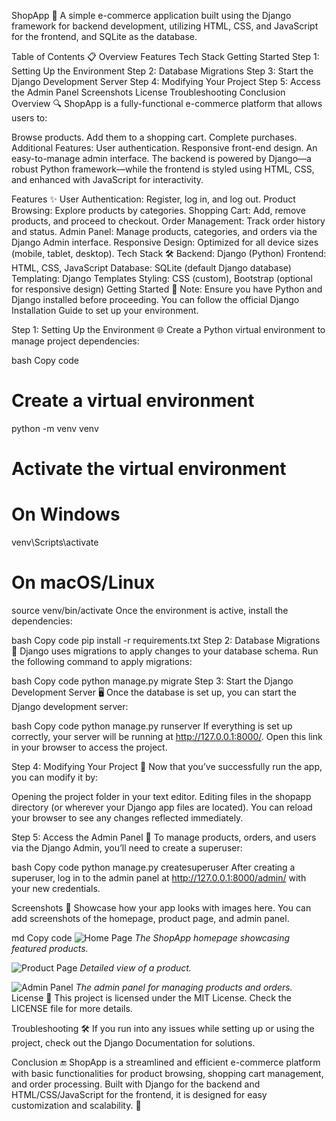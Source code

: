 
ShopApp 🛒
A simple e-commerce application built using the Django framework for backend development, utilizing HTML, CSS, and JavaScript for the frontend, and SQLite as the database.

Table of Contents 📋
Overview
Features
Tech Stack
Getting Started
Step 1: Setting Up the Environment
Step 2: Database Migrations
Step 3: Start the Django Development Server
Step 4: Modifying Your Project
Step 5: Access the Admin Panel
Screenshots
License
Troubleshooting
Conclusion
Overview 🔍
ShopApp is a fully-functional e-commerce platform that allows users to:

Browse products.
Add them to a shopping cart.
Complete purchases.
Additional Features:
User authentication.
Responsive front-end design.
An easy-to-manage admin interface.
The backend is powered by Django—a robust Python framework—while the frontend is styled using HTML, CSS, and enhanced with JavaScript for interactivity.

Features ✨
User Authentication: Register, log in, and log out.
Product Browsing: Explore products by categories.
Shopping Cart: Add, remove products, and proceed to checkout.
Order Management: Track order history and status.
Admin Panel: Manage products, categories, and orders via the Django Admin interface.
Responsive Design: Optimized for all device sizes (mobile, tablet, desktop).
Tech Stack 🛠️
Backend: Django (Python)
Frontend: HTML, CSS, JavaScript
Database: SQLite (default Django database)
Templating: Django Templates
Styling: CSS (custom), Bootstrap (optional for responsive design)
Getting Started 🚀
Note: Ensure you have Python and Django installed before proceeding. You can follow the official Django Installation Guide to set up your environment.

Step 1: Setting Up the Environment 🌐
Create a Python virtual environment to manage project dependencies:

bash
Copy code
# Create a virtual environment
python -m venv venv

# Activate the virtual environment
# On Windows
venv\Scripts\activate
# On macOS/Linux
source venv/bin/activate
Once the environment is active, install the dependencies:

bash
Copy code
pip install -r requirements.txt
Step 2: Database Migrations 💾
Django uses migrations to apply changes to your database schema. Run the following command to apply migrations:

bash
Copy code
python manage.py migrate
Step 3: Start the Django Development Server 🖥️
Once the database is set up, you can start the Django development server:

bash
Copy code
python manage.py runserver
If everything is set up correctly, your server will be running at http://127.0.0.1:8000/. Open this link in your browser to access the project.

Step 4: Modifying Your Project 🔧
Now that you’ve successfully run the app, you can modify it by:

Opening the project folder in your text editor.
Editing files in the shopapp directory (or wherever your Django app files are located).
You can reload your browser to see any changes reflected immediately.

Step 5: Access the Admin Panel 🔑
To manage products, orders, and users via the Django Admin, you’ll need to create a superuser:

bash
Copy code
python manage.py createsuperuser
After creating a superuser, log in to the admin panel at http://127.0.0.1:8000/admin/ with your new credentials.

Screenshots 📸
Showcase how your app looks with images here. You can add screenshots of the homepage, product page, and admin panel.

md
Copy code
![Home Page](screenshots/homepage.png)
*The ShopApp homepage showcasing featured products.*

![Product Page](screenshots/product_page.png)
*Detailed view of a product.*

![Admin Panel](screenshots/admin_panel.png)
*The admin panel for managing products and orders.*
License 📜
This project is licensed under the MIT License. Check the LICENSE file for more details.

Troubleshooting 🛠️
If you run into any issues while setting up or using the project, check out the Django Documentation for solutions.

Conclusion 🔚
ShopApp is a streamlined and efficient e-commerce platform with basic functionalities for product browsing, shopping cart management, and order processing. Built with Django for the backend and HTML/CSS/JavaScript for the frontend, it is designed for easy customization and scalability. 🎉
